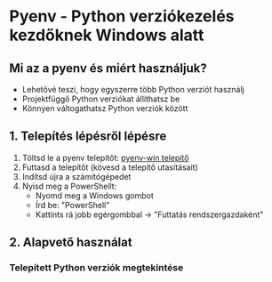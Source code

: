 # Pyenv - Python verziókezelés kezdőknek Windows alatt

## Mi az a pyenv és miért használjuk?
- Lehetővé teszi, hogy egyszerre több Python verziót használj
- Projektfüggő Python verziókat állíthatsz be
- Könnyen váltogathatsz Python verziók között

## 1. Telepítés lépésről lépésre
1. Töltsd le a pyenv telepítőt: [pyenv-win telepítő](https://github.com/pyenv-win/pyenv-win#installation)
2. Futtasd a telepítőt (kövesd a telepítő utasításait)
3. Indítsd újra a számítógépedet
4. Nyisd meg a PowerShellt:
   - Nyomd meg a Windows gombot
   - Írd be: "PowerShell"
   - Kattints rá jobb egérgombbal -> "Futtatás rendszergazdaként"

## 2. Alapvető használat

### Telepített Python verziók megtekintése